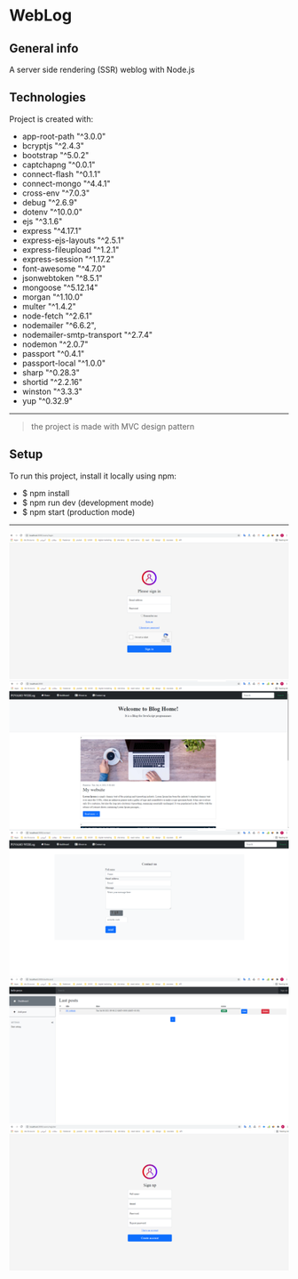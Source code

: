 # WebLog
## General info
A server side rendering (SSR) weblog with Node.js

## Technologies
 Project is created with:
 *   app-root-path   "^3.0.0"
 *   bcryptjs   "^2.4.3"
 *   bootstrap   "^5.0.2"
 *   captchapng   "^0.0.1"
 *   connect-flash   "^0.1.1"
 *   connect-mongo   "^4.4.1"
 *   cross-env   "^7.0.3"
 *   debug   "^2.6.9"
 *   dotenv   "^10.0.0"
 *   ejs   "^3.1.6"
 *   express   "^4.17.1"
 *   express-ejs-layouts   "^2.5.1"
 *   express-fileupload   "^1.2.1"
 *   express-session   "^1.17.2"
 *   font-awesome    "^4.7.0"
 *   jsonwebtoken   "^8.5.1"
 *   mongoose   "^5.12.14"
 *   morgan   "^1.10.0"
 *   multer   "^1.4.2"
 *   node-fetch   "^2.6.1"
 *   nodemailer   "^6.6.2",
 *   nodemailer-smtp-transport   "^2.7.4"
 *   nodemon   "^2.0.7"
 *   passport   "^0.4.1"
 *   passport-local   "^1.0.0"
 *   sharp   "^0.28.3"
 *   shortid   "^2.2.16"
 *   winston   "^3.3.3"
 *   yup   "^0.32.9"
***
> the project is made with MVC design pattern

## Setup
To run this project, install it locally using npm:
- $ npm install
- $ npm run dev (development mode)
- $ npm start (production mode)
***
![alt text](https://github.com/pooya13vm/webLog/blob/main/githubimgs/1.png)
![alt text](https://github.com/pooya13vm/webLog/blob/main/githubimgs/2.png)
![alt text](https://github.com/pooya13vm/webLog/blob/main/githubimgs/3.png)
![alt text](https://github.com/pooya13vm/webLog/blob/main/githubimgs/4.png)
![alt text](https://github.com/pooya13vm/webLog/blob/main/githubimgs/5.png)
